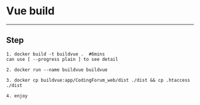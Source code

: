 # Vue build
--------------------
## Step
```shell
1. docker build -t buildvue .  #6mins
can use [ --progress plain ] to see detail

2. docker run --name buildvue buildvue

3. docker cp buildvue:app/CodingForum_web/dist ./dist && cp .htaccess ./dist

4. enjoy

```

